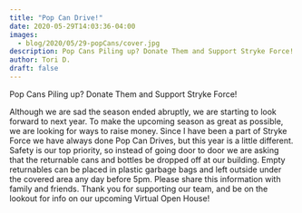 ```yaml
---
title: "Pop Can Drive!"
date: 2020-05-29T14:03:36-04:00
images:
  - blog/2020/05/29-popCans/cover.jpg
description: Pop Cans Piling up? Donate Them and Support Stryke Force!
author: Tori D.
draft: false
---
```


Pop Cans Piling up? Donate Them and Support Stryke Force!

<!--more-->

Although we are sad the season ended abruptly, we are starting to look forward to next year. To make the upcoming season as great as possible, we are looking for ways to raise money.  Since I have been a part of Stryke Force we have always done Pop Can Drives, but this year is a little different. Safety is our top priority, so instead of going door to door we are asking that the returnable cans and bottles be dropped off at our building.  Empty returnables can be placed in plastic garbage bags and left outside under the covered area any day before 5pm.  Please share this information with family and friends.  Thank you for supporting our team, and be on the lookout for info on our upcoming Virtual Open House!
